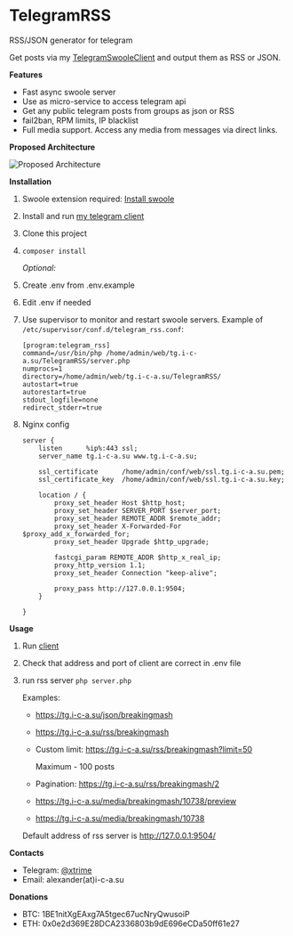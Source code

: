 # TelegramRSS
RSS/JSON generator for telegram

Get posts via my [TelegramSwooleClient](https://github.com/xtrime-ru/TelegramSwooleClient) and output them as RSS or JSON.

**Features**
* Fast async swoole server
* Use as micro-service to access telegram api
* Get any public telegram posts from groups as json or RSS
* fail2ban, RPM limits, IP blacklist
* Full media support. Access any media from messages via direct links.

**Proposed Architecture**

![Proposed Architecture](https://habrastorage.org/webt/qz/ax/ct/qzaxctkgwehhhsqglgszy4rowwa.png)

**Installation**
 
1. Swoole extension required: [Install swoole](https://github.com/swoole/swoole-src#%EF%B8%8F-installation)
1. Install and run [my telegram client](https://github.com/xtrime-ru/TelegramSwooleClient)
1. Clone this project
1. `composer install`
   
    _Optional:_
1. Create .env from .env.example
1. Edit .env if needed
1. Use supervisor to monitor and restart swoole servers. Example of `/etc/supervisor/conf.d/telegram_rss.conf`: 
     ```
    [program:telegram_rss]
    command=/usr/bin/php /home/admin/web/tg.i-c-a.su/TelegramRSS/server.php
    numprocs=1
    directory=/home/admin/web/tg.i-c-a.su/TelegramRSS/
    autostart=true
    autorestart=true
    stdout_logfile=none
    redirect_stderr=true
     ```
1. Nginx config     
    ```
    server {
        listen      %ip%:443 ssl;
        server_name tg.i-c-a.su www.tg.i-c-a.su;
    
        ssl_certificate      /home/admin/conf/web/ssl.tg.i-c-a.su.pem;
        ssl_certificate_key  /home/admin/conf/web/ssl.tg.i-c-a.su.key;
    
        location / {
            proxy_set_header Host $http_host;
            proxy_set_header SERVER_PORT $server_port;
            proxy_set_header REMOTE_ADDR $remote_addr;
            proxy_set_header X-Forwarded-For $proxy_add_x_forwarded_for;
            proxy_set_header Upgrade $http_upgrade;
    
            fastcgi_param REMOTE_ADDR $http_x_real_ip;
            proxy_http_version 1.1;
            proxy_set_header Connection "keep-alive";
    
            proxy_pass http://127.0.0.1:9504;
        }
    
    }
    
     ```
  
**Usage**
1. Run [client](https://github.com/xtrime-ru/TelegramSwooleClient) 
1. Check that address and port of client are correct in .env file
1. run rss server `php server.php`

    Examples:
    
    * https://tg.i-c-a.su/json/breakingmash
    * https://tg.i-c-a.su/rss/breakingmash
    * Custom limit: https://tg.i-c-a.su/rss/breakingmash?limit=50 
      
      Maximum - 100 posts
    * Pagination: https://tg.i-c-a.su/rss/breakingmash/2
    * https://tg.i-c-a.su/media/breakingmash/10738/preview
    * https://tg.i-c-a.su/media/breakingmash/10738
    
    Default address of rss server is http://127.0.0.1:9504/
    
**Contacts**

* Telegram: [@xtrime](tg://resolve?domain=xtrime)
* Email: alexander(at)i-c-a.su

**Donations**

* BTC: 1BE1nitXgEAxg7A5tgec67ucNryQwusoiP
* ETH: 0x0e2d369E28DCA2336803b9dE696eCDa50ff61e27
